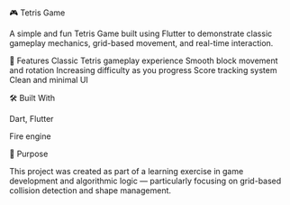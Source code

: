 🎮 Tetris Game

A simple and fun Tetris Game built using Flutter to demonstrate classic gameplay mechanics, grid-based movement, and real-time interaction.

🧩 Features
Classic Tetris gameplay experience
Smooth block movement and rotation
Increasing difficulty as you progress
Score tracking system
Clean and minimal UI

🛠️ Built With

Dart, Flutter

Fire engine

🎯 Purpose

This project was created as part of a learning exercise in game development and algorithmic logic — particularly focusing on grid-based collision detection and shape management.
